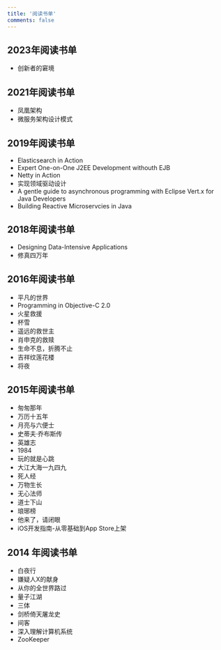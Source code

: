 ```yaml
---
title: '阅读书单'
comments: false
---
```


## 2023年阅读书单

- 创新者的窘境

## 2021年阅读书单

- 凤凰架构
- 微服务架构设计模式

## 2019年阅读书单

- Elasticsearch in Action
- Expert One-on-One J2EE Development withouth EJB
- Netty in Action
- 实现领域驱动设计
- A gentle guide to asynchronous programming with Eclipse Vert.x for Java Developers
- Building Reactive Microservcies in Java

## 2018年阅读书单

- Designing Data-Intensive Applications
- 修真四万年

## 2016年阅读书单

- 平凡的世界
- Programming in Objective-C 2.0
- 火星救援
- 杯雪
- 遥远的救世主
- 肖申克的救赎
- 生命不息，折腾不止
- 吉祥纹莲花楼
- 将夜

## 2015年阅读书单

- 匆匆那年
- 万历十五年
- 月亮与六便士
- 史蒂夫·乔布斯传
- 英雄志
- 1984
- 玩的就是心跳
- 大江大海一九四九
- 死人经
- 万物生长
- 无心法师
- 道士下山
- 琅琊榜
- 他来了，请闭眼
- iOS开发指南-从零基础到App Store上架

## 2014 年阅读书单

- 白夜行
- 嫌疑人X的献身
- 从你的全世界路过
- 量子江湖
- 三体
- 剑桥倚天屠龙史
- 间客
- 深入理解计算机系统
- ZooKeeper